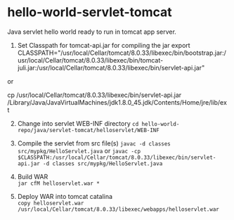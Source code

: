 # hello-world-servlet-tomcat

Java servlet hello world ready to run in tomcat app server.

1. Set Classpath for tomcat-api.jar for compiling the jar
export CLASSPATH="/usr/local/Cellar/tomcat/8.0.33/libexec/bin/bootstrap.jar:/usr/local/Cellar/tomcat/8.0.33/libexec/bin/tomcat-juli.jar:/usr/local/Cellar/tomcat/8.0.33/libexec/bin/servlet-api.jar"

or

cp /usr/local/Cellar/tomcat/8.0.33/libexec/bin/servlet-api.jar   /Library/Java/JavaVirtualMachines/jdk1.8.0_45.jdk/Contents/Home/jre/lib/ext


2. Change into servlet WEB-INF directory
```cd hello-world-repo/java/servlet-tomcat/helloservlet/WEB-INF```


3. Compile the servlet from src file(s)
```javac -d classes src/mypkg/HelloServlet.java```
or
```javac -cp $CLASSPATH:/usr/local/Cellar/tomcat/8.0.33/libexec/bin/servlet-api.jar -d classes src/mypkg/HelloServlet.java```


4. Build WAR  
```jar cfM helloservlet.war *```


5. Deploy WAR into tomcat catalina  
```copy helloservlet.war /usr/local/Cellar/tomcat/8.0.33/libexec/webapps/helloservlet.war```


